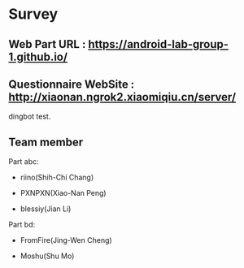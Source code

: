 # Survey

## Web Part URL : https://android-lab-group-1.github.io/

## Questionnaire WebSite : http://xiaonan.ngrok2.xiaomiqiu.cn/server/


dingbot test.
## Team member

Part abc:
  
- riino(Shih-Chi Chang)

- PXNPXN(Xiao-Nan Peng)

- blessiy(Jian Li)

Part bd: 

- FromFire(Jing-Wen Cheng)

- Moshu(Shu Mo)
